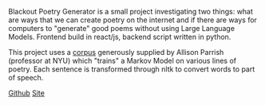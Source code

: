 Blackout Poetry Generator is a small project investigating two things: what are ways that we can create poetry on the internet and if there are ways for computers to "generate" good poems without using Large Language Models. Frontend build in react/js, backend script written in python.

This project uses a [corpus](https://github.com/aparrish/gutenberg-poetry-corpus) generously supplied by Allison Parrish (professor at NYU) which "trains" a Markov Model on various lines of poetry. Each sentence is transformed through nltk to convert words to part of speech.

<p class="links">
<a href="https://github.com/zhaovan/blackout-poetry-generator">Github</a>
<a href="https://blackout-poetry-generator.vercel.app/">Site</a>
</p>
